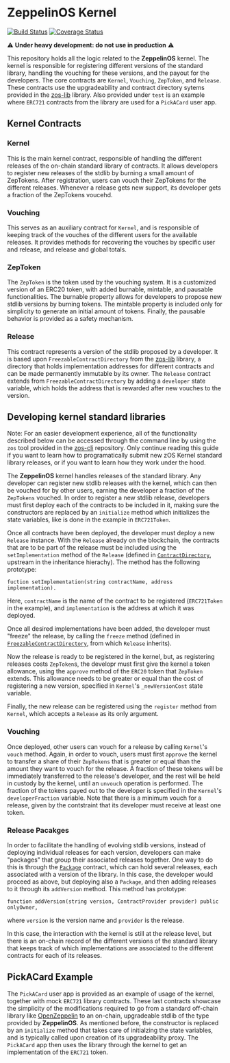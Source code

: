 # ZeppelinOS Kernel
[![Build Status](https://travis-ci.org/zeppelinos/kernel.svg?branch=master)](https://travis-ci.org/zeppelinos/kernel)
[![Coverage Status](https://coveralls.io/repos/github/zeppelinos/kernel/badge.svg?branch=master)](https://coveralls.io/github/zeppelinos/kernel?branch=master)

:warning: **Under heavy development: do not use in production** :warning:

This repository holds all the logic related to the **ZeppelinOS** kernel. The kernel is responsible for registering different versions of the standard library, handling the vouching for these versions, and the payout for the developers. The core contracts are `Kernel`, `Vouching`, `ZepToken`, and `Release`. These contracts use the upgradeability and contract directory sytems provided in the [zos-lib](https://github.com/zeppelinos/zos-lib/) library. Also provided under `test` is an example where `ERC721` contracts from the library are used for a `PickACard` user app.

## Kernel Contracts

### Kernel
This is the main kernel contract, responsible of handling the different releases of the on-chain standard library of contracts. It allows developers to register new releases of the stdlib by burning a small amount of ZepTokens. After registration, users can vouch their ZepTokens for the different releases. Whenever a release gets new support, its developer gets a fraction of the ZepTokens voucehd. 

### Vouching
This serves as an auxiliary contract for `Kernel`, and is responsible of keeping track of the vouches of the different users for the available releases. It provides methods for recovering the vouches by specific user and release, and release and global totals.

### ZepToken
The `ZepToken` is the token used by the vouching system. It is a customized version of an ERC20 token, with added burnable, mintable, and pausable functionalities. The burnable property allows for developers to propose new stdlib versions by burning tokens. The mintable property is included only for simplicity to generate an initial amount of tokens. Finally, the pausable behavior is provided as a safety mechanism.

### Release
This contract represents a version of the stdlib proposed by a developer. It is based upon `FreezableContractDirectory` from the [zos-lib](https://github.com/zeppelinos/zos-lib/) library, a directory that holds implementation addresses for different contracts and can be made permanently immutable by its owner. The `Release` contract extends from `FreezableContractDirectory` by adding a `developer` state variable, which holds the address that is rewarded after new vouches to the version.


## Developing kernel standard libraries

Note: For an easier development experience, all of the functionality described below can be accessed through the command line by using the `zos` tool provided in the [zos-cli](https://github.com/zeppelinos/zos-cli) repository. Only continue reading this guide if you want to learn how to programatically submit new zOS Kernel standard library releases, or if you want to learn how they work under the hood.

The **ZeppelinOS** kernel handles releases of the standard library. Any developer can register new stdlib releases with the kernel, which can then be vouched for by other users, earning the developer a fraction of the `ZepTokens` vouched. In order to register a new stdlib release, developers must first deploy each of the contracts to be included in it, making sure the constructors are replaced by an `initialize` method which initializes the state variables, like is done in the example in `ERC721Token`.

Once all contracts have been deployed, the developer must deploy a new `Release` instance. With the `Release` already on the blockchain, the contracts that are to be part of the release must be included using the `setImplementation` method of the `Release` (defined in [`ContractDirectory`](https://github.com/zeppelinos/zos-lib/contracts/application/versioning/ContractDirectory.sol), upstream in the inheritance hierachy). The method has the following prototype:
```
fuction setImplementation(string contractName, address implementation).
```
Here, `contractName` is the name of the contract to be registered (`ERC721Token` in the example), and `implementation` is the address at which it was deployed. 

Once all desired implementations have been added, the developer must "freeze" the release, by calling the `freeze` method (defined in [`FreezableContractDirectory`](https://github.com/zeppelinos/zos-lib/contracts/application/versioning/FreezableContractDirectory.sol), from which `Release` inherits).

Now the release is ready to be registered in the kernel, but, as registering releases costs `ZepToken`s, the developr must first give the kernel a token allowance, using the `approve` method of the `ERC20` token that `ZepToken` extends. This allowance needs to be greater or equal than the cost of registering a new version, specified in `Kernel`'s `_newVersionCost` state variable.

Finally, the new release can be registered using the `register` method from `Kernel`, which accepts a `Release` as its only argument. 

### Vouching
Once deployed, other users can vouch for a release by calling `Kernel`'s `vouch` method. Again, in order to vouch, users must first `approve` the kernel to transfer a share of their `ZepTokens` that is greater or equal than the amount they want to vouch for the release. A fraction of these tokens will be immediately transferred to the release's developer, and the rest will be held in custody by the kernel, until an `unvouch` operation is performed. The fraction of the tokens payed out to the developer is specified in the `Kernel`'s `developerFraction` variable. Note that there is a minimum vouch for a release, given by the contstraint that its developer must receive at least one token.

### Release Pacakges
In order to facilitate the handling of evolving stdlib versions, instead of deploying individual releases for each version, developers can make "packages" that group their associated releases together. One way to do this is through the [`Package`](https://github.com/zeppelinos/zos-lib/contracts/application/versioning/Package.sol) contract, which can hold several releases, each associated with a version of the library. In this case, the developer would proceed as above, but deploying also a `Package`, and then adding releases to it through its `addVersion` method. This method has prototype:
```
function addVersion(string version, ContractProvider provider) public onlyOwner,
```
where `version` is the version name and `provider` is the release.

In this case, the interaction with the kernel is still at the release level, but there is an on-chain record of the different versions of the standard library that keeps track of which implementations are associated to the different contracts for each of its releases.

## PickACard Example
The `PickACard` user app is provided as an example of usage of the kernel, together with mock `ERC721` library contracts. These last contracts showcase the simplicity of the modifications required to go from a standard off-chain library like [OpenZeppelin](https://github.com/OpenZeppelin/zeppelin-solidity/) to an on-chain, upgradeable stdlib of the type provided by **ZeppelinOS**. As mentioned before, the constructor is replaced by an `initialize` method that takes care of initialzing the state variables, and is typically called upon creation of its upgradeability proxy. The `PickACard` app then uses the library through the kernel to get an implementation of the `ERC721` token. 
